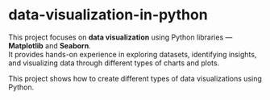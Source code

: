 # data-visualization-in-python

This project focuses on **data visualization** using Python libraries — **Matplotlib** and **Seaborn**.  
It provides hands-on experience in exploring datasets, identifying insights, and visualizing data through different types of charts and plots.

This project shows how to create different types of data visualizations using Python.  
